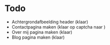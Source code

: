 # Todo

- Achtergrondafbeelding header (klaar)
- Contactpagina maken (klaar op captcha naar )
- Over mij pagina maken (klaar)
- Blog pagina maken (klaar)
